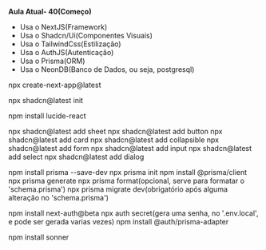 **Aula Atual- 40(Começo)**

- Usa o NextJS(Framework)
- Usa o Shadcn/Ui(Componentes Visuais)
- Usa o TailwindCss(Estilização)
- Usa o AuthJS(Autenticação)
- Usa o Prisma(ORM)
- Usa o NeonDB(Banco de Dados, ou seja, postgresql)

npx create-next-app@latest

npx shadcn@latest init

npm install lucide-react

npx shadcn@latest add sheet
npx shadcn@latest add button
npx shadcn@latest add card
npx shadcn@latest add collapsible
npx shadcn@latest add form
npx shadcn@latest add input
npx shadcn@latest add select
npx shadcn@latest add dialog

npm install prisma --save-dev
npx prisma init
npm install @prisma/client
npx prisma generate
npx prisma format(opcional, serve para formatar o 'schema.prisma')
npx prisma migrate dev(obrigatório após alguma alteração no 'schema.prisma')

npm install next-auth@beta
npx auth secret(gera uma senha, no '.env.local', e pode ser gerada varias vezes)
npm install @auth/prisma-adapter

npm install sonner